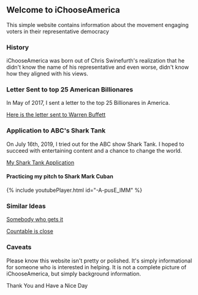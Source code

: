## Welcome to iChooseAmerica

This simple website contains information about the movement engaging voters in their representative democracy


### History

iChooseAmerica was born out of Chris Swinefurth's realization that he didn't know the name of his representative and even worse, didn't know how they aligned with his views.

### Letter Sent to top 25 American Billionares

In May of 2017, I sent a letter to the top 25 Billionares in America.

[Here is the letter sent to Warren Buffett](iChooseAmerica_Letter_to_Warren_Buffett.pdf)

### Application to ABC's Shark Tank

On July 16th, 2019, I tried out for the ABC show Shark Tank.  I hoped to succeed with entertaining content and a chance to change the world.

[My Shark Tank Application](ST-11-Initial-Application-Packet.pdf)

#### Practicing my pitch to Shark Mark Cuban
{% include youtubePlayer.html id="-A-pusE_IMM" %}

### Similar Ideas

[Somebody who gets it](https://brigade.news/what-your-7th-grade-civics-class-got-wrong-a18fe2e16e85)

[Countable is close](https://www.countable.us)

### Caveats

Please know this website isn't pretty or polished.  It's simply informational for someone who is interested in helping.  It is not a complete picture of iChooseAmerica, but simply background information.

Thank You and Have a Nice Day

